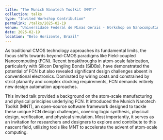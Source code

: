 ```yaml
---
title: "The Munich Nanotech Toolkit (MNT)"
collection: talks
type: "Invited Workshop Contribution"
permalink: /talks/2025-02-19
venue: "Universidade Federal de Minas Gerais - Workshop on Nanocomputing"
date: 2025-02-19
location: "Belo Horizonte, Brazil"
---
```


As traditional CMOS technology approaches its fundamental limits, the focus shifts towards beyond-CMOS paradigms like Field-coupled Nanocomputing (FCN). Recent breakthroughs in atom-scale fabrication, particularly with Silicon Dangling Bonds (SiDBs), have demonstrated the potential of FCN but also revealed significant design challenges absent in conventional electronics. Dominated by wiring costs and constrained by strict planarity and complex clocking requirements, FCN demands entirely new design automation approaches.

This invited talk provided a background on the atom-scale manufacturing and physical principles underlying FCN. It introduced the Munich Nanotech Toolkit (MNT), an open-source software framework designed to tackle these unique FCN design challenges, covering logic synthesis, physical design, verification, and physical simulation. Most importantly, it serves as an invitation for researchers and designers to explore and contribute to this nascent field, utilizing tools like MNT to accelerate the advent of atom-scale computing. 
